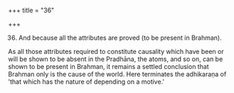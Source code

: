 +++
title = "36"

+++


36. And because all the attributes are proved (to be present in Brahman).

As all those attributes required to constitute causality which have been or will be shown to be absent in the Pradhāna, the atoms, and so on, can be shown to be present in Brahman, it remains a settled conclusion that Brahman only is the cause of the world. Here terminates the adhikaraṇa of 'that which has the nature of depending on a motive.'

